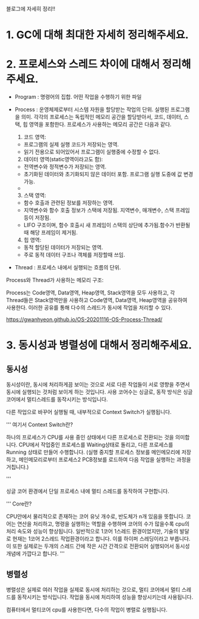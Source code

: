 블로그에 자세히 정리!!

# 1. GC에 대해 최대한 자세히 정리해주세요.

# 2. 프로세스와 스레드 차이에 대해서 정리해주세요.

- Program : 명령어의 집합. 어떤 작업을 수행하기 위한 파일

- Process : 운영체제로부터 시스템 자원을 할당받는 작업의 단위. 실행된 프로그램을 의미.
  각각의 프로세스는 독립적인 메모리 공간을 할당받아서, 코드, 데이터, 스택, 힙 영역을 포함한다.
  프로세스가 사용하는 메모리 공간은 다음과 같다.

  1. 코드 영역:

  - 프로그램의 실제 실행 코드가 저장되는 영역.
  - 읽기 전용으로 되어있어서 프로그램이 실행중에 수정할 수 없다.

  2. 데이터 영역(static영역이라고도 함):

  - 전역변수와 정적변수가 저장되는 영역.
  - 초기화된 데이터와 초기화되지 않은 데이터 포함. 프로그램 실행 도중에 값 변경 가능.
  -

  3. 스택 영역:

  - 함수 호출과 관련된 정보를 저장하는 영역.
  - 지역변수와 함수 호출 정보가 스택에 저장됨. 지역변수, 매개변수, 스택 프레임등이 저장됨.
  - LIFO 구조이며, 함수 호출시 새 프레임이 스택의 상단에 추가됨.함수가 반환될 때 해당 프레임이 제거됨.

  4. 힙 영역:

  - 동적 할당된 데이터가 저장되는 영역.
  - 주로 동적 데이터 구조나 객체를 저장할때 쓰임.

- Thread : 프로세스 내에서 실행되는 흐름의 단위.

Process와 Thread가 사용하는 메모리 구조:

Process는 Code영역, Data영역, Heap영역, Stack영역을 모두 사용하고,
각 Thread들은 Stack영역만을 사용하고 Code영역, Data영역, Heap영역을 공유하여 사용한다.
이러한 공유를 통해 다수의 스레드가 동시에 작업을 처리할 수 있다.

https://gwanhyeon.github.io/OS-20201116-OS-Process-Thread/

# 3. 동시성과 병렬성에 대해서 정리해주세요.

## 동시성

동시성이란, 동시에 처리하게끔 보이는 것으로 서로 다른 작업들이 서로 영향을 주면서 동시에 실행되는 것처럼 보이게 하는 것입니다. 사용 코어수는 싱글로, 동작 방식은 싱글 코어에서 멀티스레드를 동작시키는 방식입니다.

다른 작업으로 바꾸어 실행될 때, 내부적으로 Context Switch가 실행됩니다.

'''
여기서 Context Switch란?

하나의 프로세스가 CPU를 사용 중인 상태에서 다른 프로세스로 전환되는 것을 의미합니다. CPU에서 작업중인 프로세스를 Waiting상태로 돌리고, 다른 프로세스를 Running 상태로 만들어 수행합니다. (실행 중지할 프로세스 정보를 메인메모리에 저장하고, 메인메모리로부터 프로세스2 PCB정보를 로드하여 다음 작업을 실행하는 과정을 거칩니다.)

'''

싱글 코어 환경에서 단일 프로세스 내에 멀티 스레드를 동작하여 구현합니다.

'''
Core란?

CPU안에서 물리적으로 존재하는 코어 유닛 개수로, 반도체가 n개 있음을 뜻합니다. 코어는 연산을 처리하고, 명령을 실행하는 역할을 수행하며 코어의 수가 많을수록 cpu의 처리 속도와 성능이 향상됩니다. 일반적으로 1코어 1스레드 환경이었지만, 기술의 발달로 현재는 1코어 2스레드 작업환경이라고 합니다. 이를 하이퍼 스레딩이라고 부릅니다. 이 또한 실제로는 두개의 스레드 간에 작은 시간 간격으로 전환되어 실행되어서 동시성 개념에 가깝다고 합니다.
'''

## 병렬성

병렬성은 실제로 여러 작업을 실제로 동시에 처리하는 것으로, 멀티 코어에서 멀티 스레드를 동작시키는 방식입니다. 작업을 동시에 처리하여 성능을 향상시키는데 사용됩니다.

컴퓨터에서 멀티코어 cpu를 사용한다면, 다수의 작업이 병렬로 실행됩니다.

